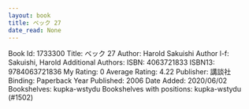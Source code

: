 ```yaml
---
layout: book
title: ベック 27
date_read: None
---
```


Book Id: 1733300
Title: ベック 27
Author: Harold Sakuishi
Author l-f: Sakuishi, Harold
Additional Authors: 
ISBN: 4063721833
ISBN13: 9784063721836
My Rating: 0
Average Rating: 4.22
Publisher: 講談社
Binding: Paperback
Year Published: 2006
Date Added: 2020/06/02
Bookshelves: kupka-wstydu
Bookshelves with positions: kupka-wstydu (#1502)

